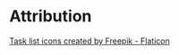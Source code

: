 # Attribution

<a href="https://www.flaticon.com/free-icons/task-list" title="task list icons">Task list icons created by Freepik - Flaticon</a>